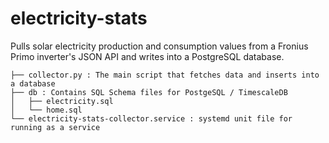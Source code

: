 # electricity-stats
Pulls solar electricity production and consumption values from a Fronius Primo inverter's JSON API and writes into a PostgreSQL database.

```
├── collector.py : The main script that fetches data and inserts into a database
├── db : Contains SQL Schema files for PostgeSQL / TimescaleDB
│   ├── electricity.sql
│   └── home.sql
└── electricity-stats-collector.service : systemd unit file for running as a service
```

